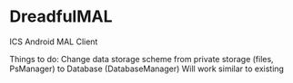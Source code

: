 DreadfulMAL
==============
ICS Android MAL Client


Things to do:
     Change data storage scheme from private storage (files, PsManager) to Database (DatabaseManager)
     Will work similar to existing